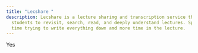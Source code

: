 ```yaml
---
title: "Lecshare "
description: Lecshare is a lecture sharing and transcription service that allows
  students to revisit, search, read, and deeply understand lectures. Spend less
  time trying to write everything down and more time in the lecture.
---
```

Yes